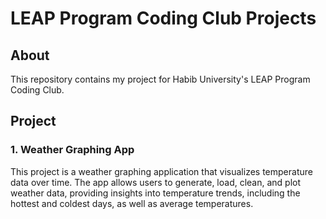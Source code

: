 # LEAP Program Coding Club Projects

## About

This repository contains my project for Habib University's LEAP Program Coding Club.

## Project

### 1. Weather Graphing App
This project is a weather graphing application that visualizes temperature data over time. The app allows users to generate, load, clean, and plot weather data, providing insights into temperature trends, including the hottest and coldest days, as well as average temperatures.
